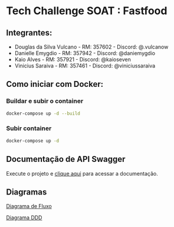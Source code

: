# Tech Challenge SOAT : Fastfood

## Integrantes:

- Douglas da Silva Vulcano - RM: 357602 - Discord: @.vulcanow
- Danielle Emygdio - RM: 357942 - Discord: @daniemygdio
- Kaio Alves - RM: 357921 - Discord: @kaioseven
- Vinicius Saraiva - RM: 357461 - Discord: @viniciussaraiva

## Como iniciar com Docker:

### Buildar e subir o container 
```bash
docker-compose up -d --build
```

### Subir container
```bash
docker-compose up -d
```

## Documentação de API Swagger

Execute o projeto e [clique aqui](http://localhost:8080/swagger-ui/index.html#/) para acessar a documentação.

## Diagramas
[Diagrama de Fluxo](https://miro.com/app/board/uXjVK0mga40=/?share_link_id=98957191990)

[Diagrama DDD](https://miro.com/app/board/uXjVK622Unk=/?share_link_id=942343997513)

